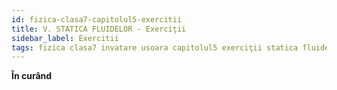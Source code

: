 ```yaml
---
id: fizica-clasa7-capitolul5-exercitii
title: V. STATICA FLUIDELOR - Exerciţii
sidebar_label: Exercitii
tags: fizica clasa7 invatare usoara capitolul5 exerciţii statica fluidelor
---
```


**În curând**